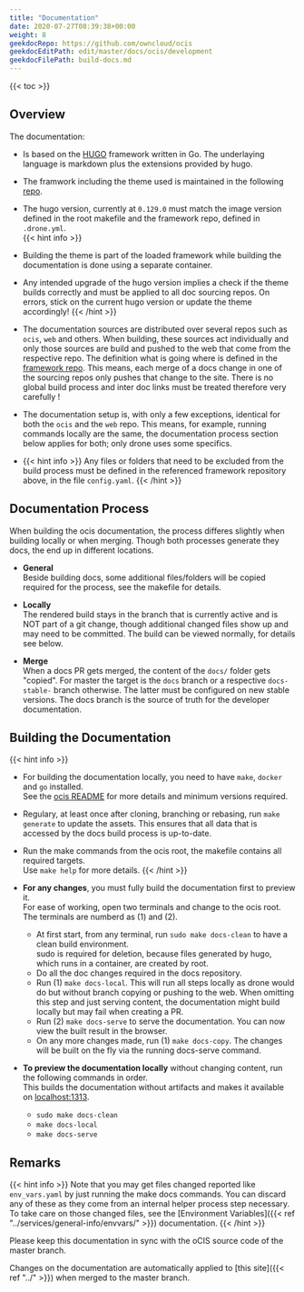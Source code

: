 ```yaml
---
title: "Documentation"
date: 2020-07-27T08:39:38+00:00
weight: 8
geekdocRepo: https://github.com/owncloud/ocis
geekdocEditPath: edit/master/docs/ocis/development
geekdocFilePath: build-docs.md
---
```


{{< toc >}}

## Overview

The documentation:

* Is based on the [HUGO](https://gohugo.io/) framework written in Go. The underlaying language is markdown plus the extensions provided by hugo.
* The framwork including the theme used is maintained in the following [repo](https://github.com/owncloud/owncloud.github.io). 
* The hugo version, currently at `0.129.0` must match the image version defined in the root makefile and the framework repo, defined in `.drone.yml`.\
{{< hint info >}}
* Building the theme is part of the loaded framework while building the documentation is done using a separate container.

* Any intended upgrade of the hugo version implies a check if the theme builds correctly and must be applied to all doc sourcing repos. On errors, stick on the current hugo version or update the theme accordingly!
{{< /hint >}}

* The documentation sources are distributed over several repos such as `ocis`, `web` and others. When building, these sources act individually and only those sources are build and pushed to the web that come from the respective repo. The definition what is going where is defined in the [framework repo](https://github.com/owncloud/owncloud.github.io/blob/main/.batchfile). This means, each merge of a docs change in one of the sourcing repos only pushes that change to the site. There is no global build process and inter doc links must be treated therefore very carefully !

* The documentation setup is, with only a few exceptions, identical for both the `ocis` and the `web` repo. This means, for example, running commands locally are the same, the documentation process section below applies for both; only drone uses some specifics.

* {{< hint info >}}
Any files or folders that need to be excluded from the build process must be defined in the referenced framework repository above, in the file `config.yaml`. 
{{< /hint >}}

## Documentation Process

When building the ocis documentation, the process differes slightly when building locally or when merging. Though both processes generate they docs, the end up in different locations.

* **General**\
Beside building docs, some additional files/folders will be copied required for the process, see the makefile for details.

* **Locally**\
The rendered build stays in the branch that is currently active and is NOT part of a git change, though additional changed files show up and may need to be committed. The build can be viewed normally, for details see below.

* **Merge**\
When a docs PR gets merged, the content of the `docs/` folder gets "copied". For master the target is the `docs` branch or a respective `docs-stable-` branch otherwise. The latter must be configured on new stable versions. The docs branch is the source of truth for the developer documentation.

## Building the Documentation

{{< hint info >}}
* For building the documentation locally, you need to have `make`, `docker` and `go` installed.\
  See the [ocis README](https://github.com/owncloud/ocis/#use-the-ocis-repo-as-source) for more details and minimum versions required.
* Regulary, at least once after cloning, branching or rebasing, run `make generate` to update the assets. This ensures that all data that is accessed by the docs build process is up-to-date.
* Run the make commands from the ocis root, the makefile contains all required targets.\
Use `make help` for more details.
{{< /hint >}}

* **For any changes**, you must fully build the documentation first to preview it.\
For ease of working, open two terminals and change to the ocis root. The terminals are numberd as (1) and (2).
  * At first start, from any terminal, run `sudo make docs-clean` to have a clean build environment.\
  sudo is required for deletion, because files generated by hugo, which runs in a container, are created by root.
  * Do all the doc changes required in the docs repository.
  * Run (1) `make docs-local`. This will run all steps locally as drone would do but without branch copying or pushing to the web. When omitting this step and just serving content, the documentation might build locally but may fail when creating a PR.
  * Run (2) `make docs-serve` to serve the documentation. You can now view the built result in the browser.
  * On any more changes made, run (1) `make docs-copy`. The changes will be built on the fly via the running docs-serve command.

* **To preview the documentation locally** without changing content, run the following commands in order.\
This builds the documentation without artifacts and makes it available on [localhost:1313](http://localhost:1313).
  * `sudo make docs-clean`
  * `make docs-local`
  * `make docs-serve`

## Remarks

{{< hint info >}}
Note that you may get files changed reported like `env_vars.yaml` by just running the make docs commands. You can discard any of these as they come from an internal helper process step necessary. To take care on those changed files, see the [Environment Variables]({{< ref "../services/general-info/envvars/" >}}) documentation.
{{< /hint >}}

Please keep this documentation in sync with the oCIS source code of the master branch.

Changes on the documentation are automatically applied to [this site]({{< ref "../" >}}) when merged to the master branch.
